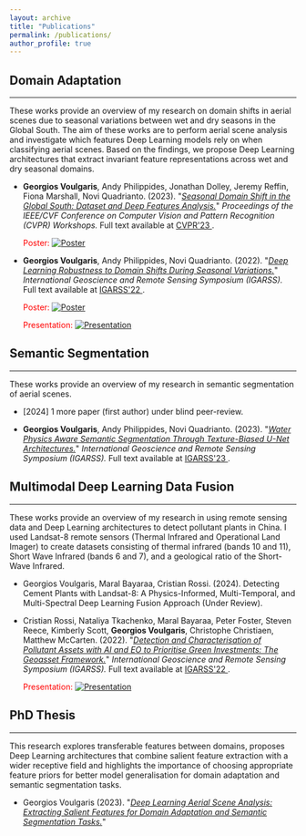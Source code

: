 ```yaml
---
layout: archive
title: "Publications"
permalink: /publications/
author_profile: true
---
```


## Domain Adaptation
_____
These works provide an overview of my research on domain shifts in aerial scenes due to seasonal variations between wet and dry seasons in the Global South. The aim of these works are to perform aerial scene analysis and investigate which features Deep Learning models rely on when classifying aerial scenes. Based on the findings, we propose Deep Learning architectures that extract invariant feature representations across wet and dry seasonal domains.

* **Georgios Voulgaris**, Andy Philippides, Jonathan Dolley, Jeremy Reffin, Fiona Marshall, Novi Quadrianto. (2023). "[*Seasonal Domain Shift in the Global South: Dataset and Deep Features Analysis.*](https://openaccess.thecvf.com/content/CVPR2023W/EarthVision/html/Voulgaris_Seasonal_Domain_Shift_in_the_Global_South_Dataset_and_Deep_CVPRW_2023_paper.html)"
<i>Proceedings of the IEEE/CVF Conference on Computer Vision and Pattern Recognition (CVPR) Workshops. </i> Full text available at <a href="https://openaccess.thecvf.com/content/CVPR2023W/EarthVision/html/Voulgaris_Seasonal_Domain_Shift_in_the_Global_South_Dataset_and_Deep_CVPRW_2023_paper.html"> CVPR'23 </a>.

  <span style="color:red;">Poster:</span>
[![Poster](https://gvsam7.github.io/images/Poster_GeorgiosVoulgaris.png)](https://gvsam7.github.io/images/Poster_GeorgiosVoulgaris.png)

* **Georgios Voulgaris**, Andy Philippides, Novi Quadrianto. (2022). "[*Deep Learning Robustness to Domain Shifts During Seasonal Variations.*](https://ieeexplore.ieee.org/abstract/document/9883940)"
<i>International Geoscience and Remote Sensing Symposium (IGARSS). </i> Full text available at <a href="https://ieeexplore.ieee.org/abstract/document/9883940"> IGARSS'22 </a>.

  <span style="color:red;">Poster:</span>
[![Poster](https://gvsam7.github.io/images/Poster_GeorgiosVoulgaris_IGARSS2022.png)](https://gvsam7.github.io/images/Poster_GeorgiosVoulgaris_IGARSS2022.png)


  <span style="color:red;">Presentation:</span>
[![Presentation](https://img.youtube.com/vi/Zci4eASXmkQ/maxresdefault.jpg)](https://www.youtube.com/watch?v=Zci4eASXmkQ)

## Semantic Segmentation
_____
These works provide an overview of my research in semantic segmentation of aerial scenes.

* [2024] 1 more paper (first author) under blind peer-review.

* **Georgios Voulgaris**, Andy Philippides, Novi Quadrianto. (2023). "[*Water Physics Aware Semantic Segmentation Through Texture-Biased U-Net Architectures.*](https://ieeexplore.ieee.org/abstract/document/10281796)"
<i>International Geoscience and Remote Sensing Symposium (IGARSS). </i> Full text available at <a href="https://ieeexplore.ieee.org/abstract/document/10281796"> IGARSS'23 </a>.

## Multimodal Deep Learning Data Fusion
_____
These works provide an overview of my research in using remote sensing data and Deep Learning architectures to detect pollutant plants in China. I used Landsat-8 remote sensors (Thermal Infrared and Operational Land Imager) to create datasets consisting of thermal infrared (bands 10 and 11), Short Wave Infrared (bands 6 and 7), and a geological ratio of the Short-Wave Infrared.

* Georgios Voulgaris, Maral Bayaraa, Cristian Rossi. (2024). Detecting Cement Plants with Landsat-8: A Physics-Informed, Multi-Temporal, and Multi-Spectral Deep Learning Fusion Approach (Under Review).    

* Cristian Rossi, Nataliya Tkachenko, Maral Bayaraa, Peter Foster, Steven Reece, Kimberly Scott, **Georgios Voulgaris**, Christophe Christiaen, Matthew McCarten. (2022). "[*Detection and Characterisation of Pollutant Assets with AI and EO to Prioritise Green Investments: The Geoasset Framework.*](https://ieeexplore.ieee.org/abstract/document/9883772)"
<i>International Geoscience and Remote Sensing Symposium (IGARSS). </i> Full text available at <a href="https://ieeexplore.ieee.org/abstract/document/9883772"> IGARSS'22 </a>.

    <span style="color:red;">Presentation:</span>
[![Presentation](https://img.youtube.com/vi/0xkWbdjljWk/maxresdefault.jpg)](https://www.youtube.com/watch?v=0xkWbdjljWk)


## PhD Thesis
_____
This research explores transferable features between domains, proposes Deep Learning architectures that combine salient feature extraction with a wider receptive field and highlights the importance of choosing appropriate feature priors for better model generalisation for domain adaptation and semantic segmentation tasks.

* Georgios Voulgaris (2023). "[*Deep Learning Aerial Scene Analysis: Extracting Salient Features for Domain Adaptation and Semantic Segmentation Tasks.*](https://sussex.figshare.com/articles/thesis/Deep_learning_aerial_scene_analysis_extracting_salient_features_for_domain_adaptation_and_semantic_segmentation_tasks/24573301)"

<!-- {% if author.googlescholar %}
  You can also find my articles on <u><a href="{{author.googlescholar}}">my Google Scholar profile</a>.</u>
{% endif %}

{% include base_path %}

{% for post in site.publications reversed %}
  {% include archive-single.html %}
{% endfor %} -->
